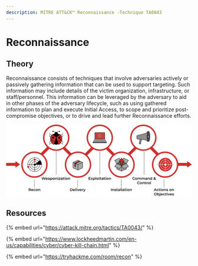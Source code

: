 ```yaml
---
description: MITRE ATT&CK™ Reconnaissance -Technique TA0043
---
```


# Reconnaissance

## Theory

Reconnaissance consists of techniques that involve adversaries actively or passively gathering information that can be used to support targeting. Such information may include details of the victim organization, infrastructure, or staff/personnel. This information can be leveraged by the adversary to aid in other phases of the adversary lifecycle, such as using gathered information to plan and execute Initial Access, to scope and prioritize post-compromise objectives, or to drive and lead further Reconnaissance efforts.

![](../../.gitbook/assets/weaponization.png)

## Resources

{% embed url="https://attack.mitre.org/tactics/TA0043/" %}

{% embed url="https://www.lockheedmartin.com/en-us/capabilities/cyber/cyber-kill-chain.html" %}

{% embed url="https://tryhackme.com/room/recon" %}
